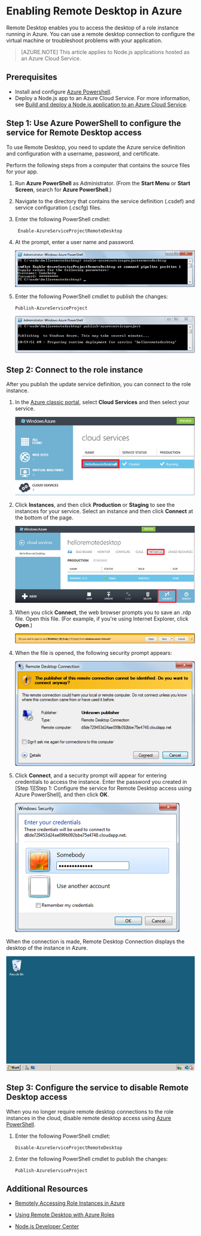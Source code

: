 <properties 
	pageTitle="Enable remote desktop for cloud services (Node.js)" 
	description="Learn how to enable remote-desktop access for the virtual machines hosting your Azure Node.js application." 
	services="cloud-services" 
	documentationCenter="nodejs" 
	authors="rmcmurray" 
	manager="wpickett" 
	editor=""/>

<tags 
	ms.service="cloud-services" 
	ms.workload="tbd" 
	ms.tgt_pltfrm="na" 
	ms.devlang="nodejs" 
	ms.topic="article" 
	ms.date="11/20/2015" 
	ms.author="robmcm"/>


# Enabling Remote Desktop in Azure

Remote Desktop enables you to access the desktop of a role instance
running in Azure. You can use a remote desktop connection to
configure the virtual machine or troubleshoot problems with your
application.

> [AZURE.NOTE] This article applies to Node.js applications hosted as an Azure Cloud Service.


## Prerequisites

- Install and configure [Azure Powershell](../install-configure-powershell.md).
- Deploy a Node.js app to an Azure Cloud Service. For more information, see [Build and deploy a Node.js application to an Azure Cloud Service](cloud-services-nodejs-develop-deploy-app.md).


## Step 1: Use Azure PowerShell to configure the service for Remote Desktop access

To use Remote Desktop, you need to update the Azure service definition and
configuration with a username, password, and certificate. 

Perform the following steps from a computer that contains the source files for your app.

1. Run **Azure PowerShell** as Administrator. (From the **Start Menu** or **Start Screen**, search for **Azure PowerShell**.)

2.  Navigate to the directory that contains the service definition (.csdef) and
service configuration (.cscfg) files.

3. Enter the following PowerShell cmdlet:

		Enable-AzureServiceProjectRemoteDesktop

4. At the prompt, enter a user name and password.

	![enable-azureserviceprojectremotedesktop][enable-rdp]

3.  Enter the following PowerShell cmdlet to publish the changes:

    	Publish-AzureServiceProject

	![publish-azureserviceproject][publish-project]

## Step 2: Connect to the role instance

After you publish the update service definition, you can connect to
the role instance.

1.  In the [Azure classic portal], select **Cloud Services** and then select your service.

	![Azure classic portal][cloud-services]

2.  Click **Instances**, and then click **Production** or **Staging** to see the instances for your service. Select an instance and then click **Connect** at the bottom of the page.

    ![The instances page][3]

2.  When you click **Connect**, the web browser prompts you to save an
    .rdp file. Open this file. (For example, if you're using Internet Explorer, click **Open**.)

    ![prompt to open or save the .rdp file][4]

3.  When the file is opened, the following security prompt appears:

    ![Windows security prompt][5]

4.  Click **Connect**, and a security prompt will appear for entering
    credentials to access the instance. Enter the password you created
    in [Step 1][Step 1: Configure the service for Remote Desktop access using Azure PowerShell], and then click **OK**.

    ![username/password prompt][6]

When the connection is made, Remote Desktop Connection displays the
desktop of the instance in Azure. 

![Remote desktop session][7]

## Step 3: Configure the service to disable Remote Desktop access 

When you no longer require remote desktop connections to the role
instances in the cloud, disable remote desktop access using [Azure PowerShell].

1.  Enter the following PowerShell cmdlet:

    	Disable-AzureServiceProjectRemoteDesktop

2.  Enter the following PowerShell cmdlet to publish the changes:

    	Publish-AzureServiceProject

## Additional Resources

- [Remotely Accessing Role Instances in Azure] 
- [Using Remote Desktop with Azure Roles]
- [Node.js Developer Center](/develop/nodejs/)

  [Azure PowerShell]: http://go.microsoft.com/?linkid=9790229&clcid=0x409

[Azure classic portal]: http://manage.windowsazure.com
[publish-project]: ./media/cloud-services-nodejs-enable-remote-desktop/publish-rdp.png
[enable-rdp]: ./media/cloud-services-nodejs-enable-remote-desktop/enable-rdp.png
[cloud-services]: ./media/cloud-services-nodejs-enable-remote-desktop/cloud-services-remote.png
  [3]: ./media/cloud-services-nodejs-enable-remote-desktop/cloud-service-instance.png
  [4]: ./media/cloud-services-nodejs-enable-remote-desktop/rdp-open.png
  [5]: ./media/cloud-services-nodejs-enable-remote-desktop/remote-desktop-12.png
  [6]: ./media/cloud-services-nodejs-enable-remote-desktop/remote-desktop-13.png
  [7]: ./media/cloud-services-nodejs-enable-remote-desktop/remote-desktop-14.png
  
  [Remotely Accessing Role Instances in Azure]: http://msdn.microsoft.com/library/windowsazure/hh124107.aspx
  [Using Remote Desktop with Azure Roles]: http://msdn.microsoft.com/library/windowsazure/gg443832.aspx
 